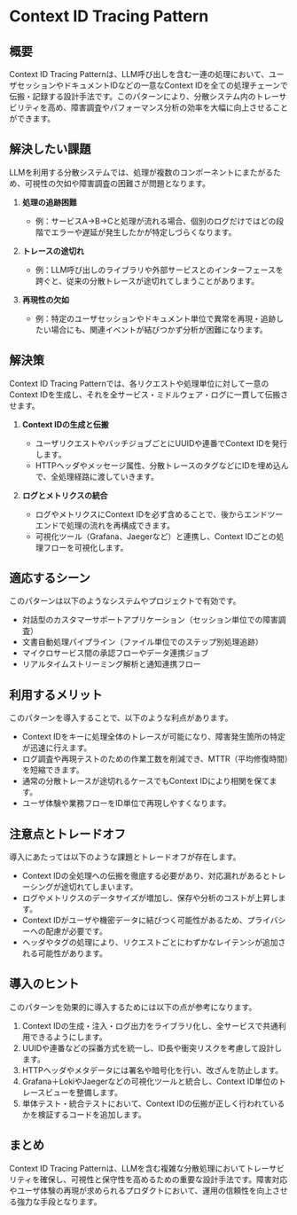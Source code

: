 # Context ID Tracing Pattern

## 概要

Context ID Tracing Patternは、LLM呼び出しを含む一連の処理において、ユーザセッションやドキュメントIDなどの一意なContext IDを全ての処理チェーンで伝搬・記録する設計手法です。このパターンにより、分散システム内のトレーサビリティを高め、障害調査やパフォーマンス分析の効率を大幅に向上させることができます。

## 解決したい課題

LLMを利用する分散システムでは、処理が複数のコンポーネントにまたがるため、可視性の欠如や障害調査の困難さが問題となります。

1. **処理の追跡困難**
   - 例：サービスA→B→Cと処理が流れる場合、個別のログだけではどの段階でエラーや遅延が発生したかが特定しづらくなります。

2. **トレースの途切れ**
   - 例：LLM呼び出しのライブラリや外部サービスとのインターフェースを跨ぐと、従来の分散トレースが途切れてしまうことがあります。

3. **再現性の欠如**
   - 例：特定のユーザセッションやドキュメント単位で異常を再現・追跡したい場合にも、関連イベントが結びつかず分析が困難になります。

## 解決策

Context ID Tracing Patternでは、各リクエストや処理単位に対して一意のContext IDを生成し、それを全サービス・ミドルウェア・ログに一貫して伝搬させます。

1. **Context IDの生成と伝搬**
   - ユーザリクエストやバッチジョブごとにUUIDや連番でContext IDを発行します。
   - HTTPヘッダやメッセージ属性、分散トレースのタグなどにIDを埋め込んで、全処理経路に渡していきます。

2. **ログとメトリクスの統合**
   - ログやメトリクスにContext IDを必ず含めることで、後からエンドツーエンドで処理の流れを再構成できます。
   - 可視化ツール（Grafana、Jaegerなど）と連携し、Context IDごとの処理フローを可視化します。

## 適応するシーン

このパターンは以下のようなシステムやプロジェクトで有効です。

- 対話型のカスタマーサポートアプリケーション（セッション単位での障害調査）
- 文書自動処理パイプライン（ファイル単位でのステップ別処理追跡）
- マイクロサービス間の承認フローやデータ連携ジョブ
- リアルタイムストリーミング解析と通知連携フロー

## 利用するメリット

このパターンを導入することで、以下のような利点があります。

- Context IDをキーに処理全体のトレースが可能になり、障害発生箇所の特定が迅速に行えます。
- ログ調査や再現テストのための作業工数を削減でき、MTTR（平均修復時間）を短縮できます。
- 通常の分散トレースが途切れるケースでもContext IDにより相関を保てます。
- ユーザ体験や業務フローをID単位で再現しやすくなります。

## 注意点とトレードオフ

導入にあたっては以下のような課題とトレードオフが存在します。

- Context IDの全処理への伝搬を徹底する必要があり、対応漏れがあるとトレーシングが途切れてしまいます。
- ログやメトリクスのデータサイズが増加し、保存や分析のコストが上昇します。
- Context IDがユーザや機密データに結びつく可能性があるため、プライバシーへの配慮が必要です。
- ヘッダやタグの処理により、リクエストごとにわずかなレイテンシが追加される可能性があります。

## 導入のヒント

このパターンを効果的に導入するためには以下の点が参考になります。

1. Context IDの生成・注入・ログ出力をライブラリ化し、全サービスで共通利用できるようにします。
2. UUIDや連番などの採番方式を統一し、ID長や衝突リスクを考慮して設計します。
3. HTTPヘッダやメタデータには署名や暗号化を行い、改ざんを防止します。
4. Grafana＋LokiやJaegerなどの可視化ツールと統合し、Context ID単位のトレースビューを整備します。
5. 単体テスト・統合テストにおいて、Context IDの伝搬が正しく行われているかを検証するコードを追加します。

## まとめ

Context ID Tracing Patternは、LLMを含む複雑な分散処理においてトレーサビリティを確保し、可視性と保守性を高めるための重要な設計手法です。障害対応やユーザ体験の再現が求められるプロダクトにおいて、運用の信頼性を向上させる強力な手段となります。
